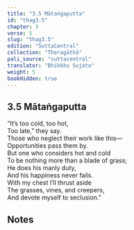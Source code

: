 ```yaml
---
title: "3.5 Mātaṅgaputta"
id: "thag3.5"
chapter: 3
verse: 5
slug: "thag3.5"
edition: "SuttaCentral"
collection: "Theragāthā"
pali_source: "suttacentral"
translator: "Bhikkhu Sujato"
weight: 5
bookHidden: true
---
```


## 3.5 Mātaṅgaputta  

“It’s too cold, too hot,  
Too late,” they say.  
Those who neglect their work like this—  
Opportunities pass them by.  
But one who considers hot and cold  
To be nothing more than a blade of grass;  
He does his manly duty,  
And his happiness never fails.  
With my chest I’ll thrust aside  
The grasses, vines, and creepers,  
And devote myself to seclusion.”

## Notes